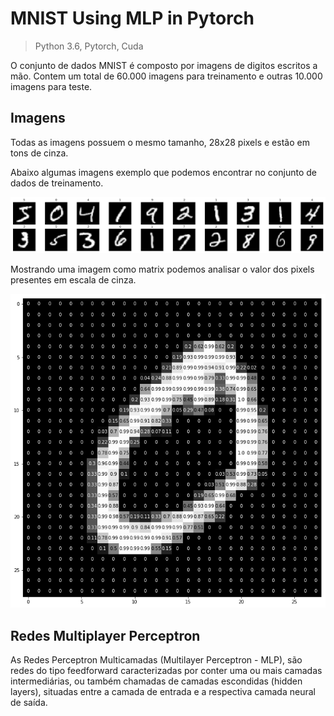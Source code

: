 # MNIST Using MLP in Pytorch
 > Python 3.6, Pytorch, Cuda
 
O conjunto de dados MNIST é composto por imagens de digitos escritos a mão. Contem um total de 
60.000 imagens para treinamento e outras 10.000 imagens para teste.

## Imagens

Todas as imagens possuem o mesmo tamanho, 28x28 pixels e estão em tons de cinza.

Abaixo algumas imagens exemplo que podemos encontrar no conjunto de dados de treinamento.

<p align="center">
   <img src="mnist_batch.png" />
</p>

Mostrando uma imagem como matrix podemos analisar o valor dos pixels presentes em escala 
de cinza.

<p align="center">
   <img src="mnist_sample.png" />
</p>


## Redes Multiplayer Perceptron

As Redes Perceptron Multicamadas (Multilayer Perceptron - MLP), são redes do tipo feedforward 
caracterizadas por conter uma ou mais camadas intermediárias, ou também chamadas de camadas 
escondidas (hidden layers), situadas entre a camada de entrada e a respectiva camada neural de 
saída.
